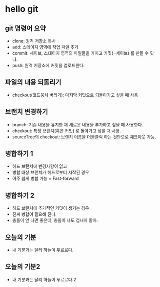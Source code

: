# hello git

## git 명령어 요약
- clone: 원격 저장소 복사
- add: 스테이지 영역에 작업 파일 추가
- commit: 세이브, 스테이지 영역의 파일들을 가지고 커밋(=세이브) 를 만들 수 잇다.
- push: 원격 저장소에 커밋을 업로드한다.

## 파일의 내용 되돌리기
- checkout(코드뭉치 버리기): 마지막 커밋으로 되돌아가고 싶을 때 사용

## 브랜치 변경하기
- branch: 기존 내용을 유지한 채 새로운 내용을 추가하고 싶을 때 사용한다.
- checkout: 특정 브랜치(혹은 커밋) 로 돌아가고 싶을 때 사용.
- sourceTree의 checkout: 브랜치 이름을 더블클릭 하는 것만으로 체크아웃 가능.

## 병합하기 1
- 헤드 브랜치에 변경사항이 없고
- 병합 대상 브랜치가 헤드로부터 시작된 경우
- 아주 쉽게 병합 가능 = Fast-forward

## 병합하기 2
- 헤드 브랜치에 추가적인 커밋이 생기는 경우
- 진짜 병합이 필요해 진다.
- 충돌이 안 나면 좋은데, 충돌이 나도 겁내지 말자.

## 오늘의 기분

- 내 기분과는 달리 하늘이 푸르르다.

## 오늘의 기분2

- 내 기분과는 달리 하늘이 푸르르다.2
